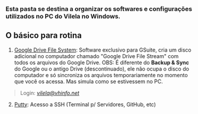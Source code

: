 ### Esta pasta se destina a organizar os softwares e configurações utilizados no PC do Vilela no Windows.

## O básico para rotina
 1.   [Google Drive File System](https://dl.google.com/drive-file-stream/GoogleDriveFSSetup.exe): Software exclusivo para GSuite, cria um disco adicional no computador chamado "Google Drive File Stream" com todos os arquivos do Google Drive. OBS: É diferente do **Backup & Sync** do Google ou o antigo Drive (descontinuado), ele não ocupa o disco do computador e só sincroniza os arquivos temporariamente no momento que você os acessa. Mas simula como se estivessem no PC.

> Login: *vilela@vhinfo.net*

2. [Putty](https://www.putty.org/):  Acesso a SSH (Terminal p/ Servidores, GitHub, etc)


<!--stackedit_data:
eyJoaXN0b3J5IjpbODYxNjg0MjEsLTE2Nzg3NzkzMjZdfQ==
-->